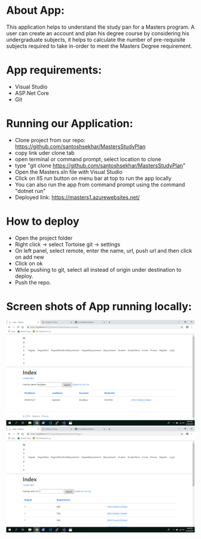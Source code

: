# About App:

This application helps to understand the study pan for a Masters program. A user can create an account and plan his degree course by considering his undergraduate subjects, it helps to calculate the number of pre-requisite subjects required to take in-order to meet the Masters Degree requirement.


# App requirements:

- Visual Studio
- ASP.Net Core
- Git

# Running our Application:

- Clone project from our repo: https://github.com/santoshsekhar/MastersStudyPlan
- copy link uder clone tab
- open terminal or command prompt, select location to clone
- type "git clone https://github.com/santoshsekhar/MastersStudyPlan"
- Open the Masters.sln file with Visual Studio
- Click on IIS run button on menu bar at top to run the app locally
- You can also run the app from command prompt using the command "dotnet run"
- Deployed link: https://masters1.azurewebsites.net/


# How to deploy
- Open the project folder
- Right click -> select Tortoise git -> settings
- On left panel, select remote, enter the name, url, push url and then click on add new
- Click on ok
- While pushing to git, select all instead of origin under destination to deploy.
- Push the repo.


# Screen shots of App running locally:

![Image1](https://github.com/santoshsekhar/MastersStudyPlan/blob/master/Docs/image1.png)
![Image2](https://github.com/santoshsekhar/MastersStudyPlan/blob/master/Docs/image2.png)



